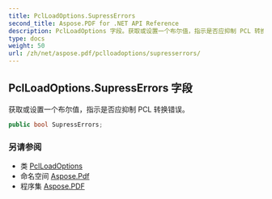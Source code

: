 ```yaml
---
title: PclLoadOptions.SupressErrors
second_title: Aspose.PDF for .NET API Reference
description: PclLoadOptions 字段。获取或设置一个布尔值，指示是否应抑制 PCL 转换错误
type: docs
weight: 50
url: /zh/net/aspose.pdf/pclloadoptions/supresserrors/
---
```

## PclLoadOptions.SupressErrors 字段

获取或设置一个布尔值，指示是否应抑制 PCL 转换错误。

```csharp
public bool SupressErrors;
```

### 另请参阅

* 类 [PclLoadOptions](../)
* 命名空间 [Aspose.Pdf](../../../aspose.pdf/)
* 程序集 [Aspose.PDF](../../../)